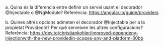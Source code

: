 a. Quina és la diferència entre definir un servei usant el decorador
@Injectable o @NgModule? Referència: https://angular.io/guide/providers

b. Quines altres opcions admeten el decorador @Injectable per a la
propietat ProvidedIn? Per què serveixen les altres configuracions?
Referència: https://dev.to/christiankohler/improved-dependeny-injectionwith-the-new-providedin-scopes-any-and-platform-30bb 